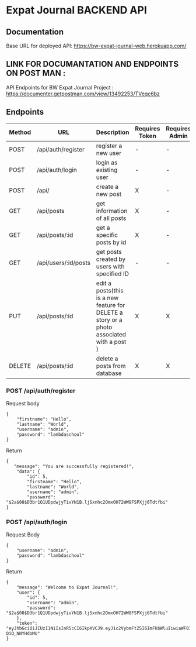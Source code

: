 # Expat Journal BACKEND API

## Documentation 

Base URL for deployed API: https://bw-expat-journal-web.herokuapp.com/

## LINK FOR DOCUMANTATION AND ENDPOINTS ON POST MAN :

API Endpoints for BW Expat Journal Project : https://documenter.getpostman.com/view/13492253/TVeqc6bz

## **Endpoints**

| Method | URL                  | Description                                                                               | Requires Token | Requires Admin |
| ------ | -------------------- | ----------------------------------------------------------------------------------------- | -------------- | -------------- |
| POST   | /api/auth/register   | register a new user                                                                       | -              | -              |
| POST   | /api/auth/login      | login as existing user                                                                    | -              | -              |
| POST   | /api/                | create a new post                                                                         | X              | -              |
| GET    | /api/posts           | get information of all posts                                                              | X              | -              |
| GET    | /api/posts/:id       | get a specific posts by id                                                                | X              | -              |
| GET    | /api/users/:id/posts | get posts created by users with specified ID                                              | -              | -              |
| PUT    | /api/posts/:id       | edit a posts(this is a new feature for DELETE a story or a photo associated with a post ) | X              | X              |
| DELETE | /api/posts/:id       | delete a posts from database                                                              | X              | X              |

### POST /api/auth/register

Request body

```
{
    "firstname": "Hello",
    "lastname": "World",
    "username": "admin",
    "password": "lambdaschool"
}
```
 Return

```
{
   "message": "You are successfully registered!",
    "data": {
        "id": 5,
        "firstname": "Hello",
        "lastname": "World",
        "username": "admin",
        "password": "$2a$08$D3br1Q1UDpdwjyTivYN1B.ljSxnhc2OmxOH72WW8FSPXjj6Tdtfbi"
}
```

### POST /api/auth/login

Request Body
```
{
    "username": "admin",
    "password": "lambdaschool"
}
```

Return
```
{
    "message": "Welcome to Expat Journal!",
    "user": {
        "id": 5,
        "username": "admin",
        "password": "$2a$08$D3br1Q1UDpdwjyTivYN1B.ljSxnhc2OmxOH72WW8FSPXjj6Tdtfbi"
    },
    "token": "eyJhbGciOiJIUzI1NiIsInR5cCI6IkpXVCJ9.eyJ1c2VybmFtZSI6ImFkbWluIiwiaWF0IjoxNjA1NTU0NzE3LCJleHAiOjE2MDU2NDExMTd9.nO40dHdKQBF7h9Wc6S7JJois9G6yf5-QiQ_NNYHdoMU"
}
```
